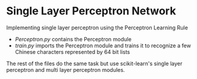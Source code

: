 # Single Layer Perceptron Network
Implementing single layer perceptron using the Perceptron Learning Rule
* _Perceptron.py_ contains the Perceptron module
* _train.py_ imports the Perceptron module and trains it to recognize a few Chinese characters represented by 64 bit lists

The rest of the files do the same task but use scikit-learn's single layer perceptron and multi layer perceptron modules.
